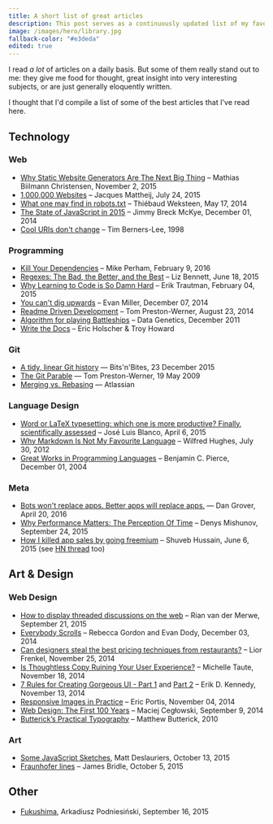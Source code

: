 ```yaml
---
title: A short list of great articles
description: This post serves as a continuously updated list of my favorite articles online.
image: /images/hero/library.jpg
fallback-color: "#e3deda"
edited: true
---
```


I read *a lot* of articles on a daily basis. But some of them really stand out to me: they give me food for thought, great insight into very interesting subjects, or are just generally eloquently written.

I thought that I'd compile a list of some of the best articles that I've read here.

## Technology

### Web
- [Why Static Website Generators Are The Next Big Thing](https://www.smashingmagazine.com/2015/11/modern-static-website-generators-next-big-thing/) &ndash; Mathias Biilmann Christensen, November 2, 2015
- [1,000,000 Websites](http://jacquesmattheij.com/one-million-websites) &ndash; Jacques Mattheij, July 24, 2015
- [What one may find in robots.txt](http://xn--thibaud-dya.fr/robots.txt.html) &ndash; Thiébaud Weksteen, May 17, 2014
- [The State of JavaScript in 2015](http://www.breck-mckye.com/blog/2014/12/the-state-of-javascript-in-2015/) &ndash; Jimmy Breck McKye, December 01, 2014
- [Cool URIs don't change](https://www.w3.org/Provider/Style/URI) &ndash; Tim Berners-Lee, 1998

<!--- More -->

### Programming
- [Kill Your Dependencies](http://www.mikeperham.com/2016/02/09/kill-your-dependencies/) &ndash; Mike Perham, February 9, 2016
- [Regexes: The Bad, the Better, and the Best](https://www.loggly.com/blog/regexes-the-bad-better-best/) &ndash; Liz Bennett, June 18, 2015
- [Why Learning to Code is So Damn Hard](http://www.vikingcodeschool.com/posts/why-learning-to-code-is-so-damn-hard) &ndash; Erik Trautman, February 04, 2015
- [You can't dig upwards](http://www.evanmiller.org/you-cant-dig-upwards.html) &ndash; Evan Miller, December 07, 2014
- [Readme Driven Development](http://tom.preston-werner.com/2010/08/23/readme-driven-development.html) &ndash; Tom Preston-Werner, August 23, 2014
- [Algorithm for playing Battleships](http://www.datagenetics.com/blog/december32011/index.html) &ndash; Data Genetics, December 2011
- [Write the Docs](http://docs.writethedocs.org/) &ndash; Eric Holscher & Troy Howard

### Git
- [A tidy, linear Git history](http://www.bitsnbites.eu/?p=221) &mdash; Bits'n'Bites, 23 December 2015
- [The Git Parable](http://tom.preston-werner.com/2009/05/19/the-git-parable.html) &mdash; Tom Preston-Werner, 19 May 2009
- [Merging vs. Rebasing](https://www.atlassian.com/git/tutorials/merging-vs-rebasing) &mdash; Atlassian


### Language Design
- [Word or LaTeX typesetting: which one is more productive? Finally, scientifically assessed](https://mappingignorance.org/2015/04/06/word-or-latex-typesetting-which-one-is-more-productive-finally-scientifically-assessed/) &ndash; José Luis Blanco, April 6, 2015
- [Why Markdown Is Not My Favourite Language](http://www.wilfred.me.uk/blog/2012/07/30/why-markdown-is-not-my-favourite-language/) &ndash; Wilfred Hughes, July 30, 2012
- [Great Works in Programming Languages](https://www.cis.upenn.edu/~bcpierce/courses/670Fall04/GreatWorksInPL.shtml) &ndash; Benjamin C. Pierce, December 01, 2004

### Meta
- [Bots won't replace apps. Better apps will replace apps.](http://dangrover.com/blog/2016/04/20/bots-wont-replace-apps.html) &mdash; Dan Grover, April 20, 2016
- [Why Performance Matters: The Perception Of Time](https://www.smashingmagazine.com/2015/09/why-performance-matters-the-perception-of-time/) &ndash; Denys Mishunov, September 24, 2015
- [How I killed app sales by going freemium](https://medium.com/@shuveb/how-i-killed-app-sales-by-going-freemium-31c04c60d2f2) &ndash; Shuveb Hussain, June 6, 2015 (see [HN thread](https://news.ycombinator.com/item?id=9673650) too)

## Art & Design

### Web Design
- [How to display threaded discussions on the web](http://www.elezea.com/2015/09/how-to-display-threaded-discussions-on-the-web/) &ndash; Rian van der Merwe, September 21, 2015
- [Everybody Scrolls](https://www.hugeinc.com/ideas/perspective/everybody-scrolls) &ndash; Rebecca Gordon and Evan Dody, December 03, 2014
- [Can designers steal the best pricing techniques from restaurants?](http://thenuschool.com/can-steal-restaurants-best-pricing-techniques/) &ndash; Lior Frenkel, November 25, 2014
- [Is Thoughtless Copy Ruining Your User Experience?](https://teamgaslight.com/blog/is-thoughtless-copy-ruining-your-user-experience) &ndash; Michelle Taute, November 18, 2014
- [7 Rules for Creating Gorgeous UI - Part 1](https://medium.com/@erikdkennedy/7-rules-for-creating-gorgeous-ui-part-1-559d4e805cda?hn=1) and [Part 2](https://medium.com/@erikdkennedy/7-rules-for-creating-gorgeous-ui-part-2-430de537ba96) &ndash; Erik D. Kennedy, November 13, 2014
- [Responsive Images in Practice](http://alistapart.com/article/responsive-images-in-practice) &ndash;  Eric Portis, November 04, 2014
- [Web Design: The First 100 Years](http://idlewords.com/talks/web_design_first_100_years.htm) &ndash; Maciej Cegłowski, September 9, 2014
- [Butterick’s Practical Typography](http://practicaltypography.com/) &ndash; Matthew Butterick, 2010

### Art
- [Some JavaScript Sketches](https://mattdesl.svbtle.com/some-javascript-sketches), Matt Deslauriers, October 13, 2015
- [Fraunhofer lines](http://booktwo.org/notebook/fraunhofer-lines/) &ndash;  James Bridle, October 5, 2015

## Other
- [Fukushima](http://www.podniesinski.pl/portal/fukushima/), Arkadiusz Podniesiński, September 16, 2015
